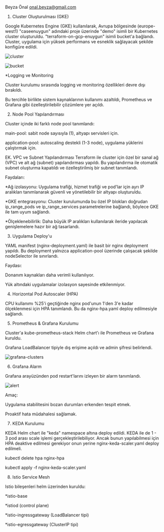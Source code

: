 Beyza Önal
onal.beyza@gmail.com

1. Cluster Oluşturulması (GKE)

Google Kubernetes Engine (GKE) kullanılarak, Avrupa bölgesinde (europe-west1) "caseenuygun" adındaki proje üzerinde "demo" isimli bir Kubernetes cluster oluşturuldu. "terraform-on-gcp-enuygun" isimli bucket'a bağlandı. Cluster, uygulama için yüksek performans ve esneklik sağlayacak şekilde konfigüre edildi.

![cluster](https://github.com/user-attachments/assets/9e91abb6-ff51-442e-a935-1c0ff4e50d54)

![bucket](https://github.com/user-attachments/assets/0081c747-e4dc-4c16-a25b-75d35d346790)


*Logging ve Monitoring

Cluster kurulumu sırasında logging ve monitoring özellikleri devre dışı bırakıldı.

Bu tercihle birlikte sistem kaynaklarının kullanımı azaltıldı, Prometheus ve Grafana gibi özelleştirilebilir çözümlere yer açıldı.

2. Node Pool Yapılandırması

Cluster içinde iki farklı node pool tanımlandı:

main-pool: sabit node sayısıyla (1), altyapı servisleri için.

application-pool: autoscaling destekli (1-3 node), uygulama yüklerini çalıştırmak için.

EK. VPC ve Subnet Yapılandırması
Terraform ile cluster için özel bir sanal ağ (VPC) ve alt ağ (subnet) yapılandırması yapıldı.
Bu yapılandırma ile otomatik subnet oluşturma kapatıldı ve özelleştirilmiş bir subnet tanımlandı.

Faydaları:

*Ağ izolasyonu: Uygulama trafiği, hizmet trafiği ve pod'lar için ayrı IP aralıkları tanımlanarak güvenli ve yönetilebilir bir altyapı oluşturuldu.

*GKE entegrasyonu: Cluster kurulumunda bu özel IP blokları doğrudan ip_range_pods ve ip_range_services parametrelerine bağlandı, böylece GKE ile tam uyum sağlandı.

*Ölçeklenebilirlik: Daha büyük IP aralıkları kullanılarak ileride yapılacak genişlemelere hazır bir ağ tasarlandı.

3. Uygulama Deploy'u

YAML manifest (nginx-deployment.yaml) ile basit bir nginx deployment yapıldı. Bu deployment yalnızca application-pool üzerinde çalışacak şekilde nodeSelector ile sınırlandı.

Faydası:

Donanım kaynakları daha verimli kullanılıyor.

Yük altındaki uygulamalar izolasyon sayesinde etkilenmiyor.

4. Horizontal Pod Autoscaler (HPA)

CPU kullanımı %25'i geçtiğinde nginx pod'unun 1'den 3'e kadar ölçeklenmesi için HPA tanımlandı. Bu da nginx-hpa.yaml deploy edilmesiyle sağlandı.

5. Prometheus & Grafana Kurulumu

Cluster'a kube-prometheus-stack Helm chart'ı ile Prometheus ve Grafana kuruldu.

Grafana LoadBalancer tipiyle dış erişime açıldı ve admin şifresi belirlendi.

![grafana-clusters](https://github.com/user-attachments/assets/1c1ccfc6-1ea3-4200-a7a4-523a6b7788bc)


6. Grafana Alarm

Grafana arayüzünden pod restart'larını izleyen bir alarm tanımlandı.

![alert](https://github.com/user-attachments/assets/7a46bedb-1fe1-4961-9ef5-2d61cb404ded)

Amaç:

Uygulama stabilitesini bozan durumları erkenden tespit etmek.

Proaktif hata müdahalesi sağlamak.

7. KEDA Kurulumu

KEDA Helm chart ile "keda" namespace altına deploy edildi.
KEDA ile de 1 - 3 pod arası scale işlemi gerçekleştirilebiliyor. Ancak bunun yapılabilmesi için HPA deaktive edilmesi gerekiyor onun yerine nginx-keda-scaler.yaml deploy edilmeli.

kubectl delete hpa nginx-hpa

kubectl apply -f nginx-keda-scaler.yaml

8. Istio Service Mesh

Istio bileşenleri helm üzerinden kuruldu:

*istio-base

*istiod (control plane)

*istio-ingressgateway (LoadBalancer tipi)

*istio-egressgateway (ClusterIP tipi)
